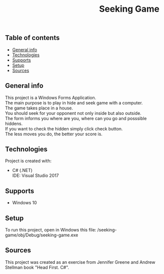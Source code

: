 <h1 align="right">Seeking Game</h1><br>

## Table of contents
* [General info](#general-info)
* [Technologies](#technologies)
* [Supports](#supports)
* [Setup](#setup)
* [Sources](#sources)

## General info
This project is a Windows Forms Application.  
The main purpose is to play in hide and seek game with a computer.  
The game takes place in a house.  
You should seek for your opponent not only inside but also outside.  
The form informs you where are you, where can you go and posssible hiddens.  
If you want to check the hidden simply click check button.  
The less moves you do, the better your score is.  
	
## Technologies
Project is created with:
* C# (.NET)  
IDE: Visual Studio 2017

## Supports
* Windows 10

## Setup
To run this project, open in Windows this file: /seeking-game/obj/Debug/seeking-game.exe

## Sources
This project was created as an exercise from Jennifer Greene and Andrew Stellman book "Head First. C#".
